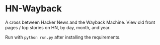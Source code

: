 # HN-Wayback

A cross between Hacker News and the Wayback Machine. View old front pages / top stories on HN, by day, month, and year.

Run with `python run.py` after installing the requirements.
